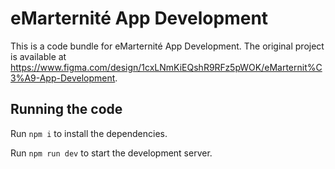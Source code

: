 
  # eMarternité App Development

  This is a code bundle for eMarternité App Development. The original project is available at https://www.figma.com/design/1cxLNmKiEQshR9RFz5pWOK/eMarternit%C3%A9-App-Development.

  ## Running the code

  Run `npm i` to install the dependencies.

  Run `npm run dev` to start the development server.
  